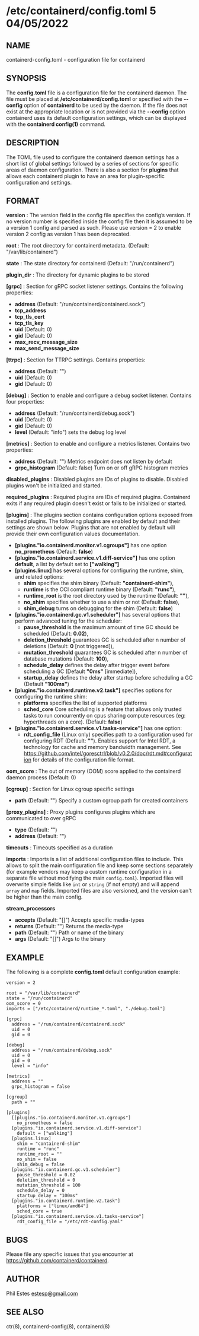 # /etc/containerd/config.toml 5 04/05/2022

## NAME

containerd-config.toml - configuration file for containerd

## SYNOPSIS

The **config.toml** file is a configuration file for the containerd daemon. The
file must be placed at **/etc/containerd/config.toml** or specified with the
**--config** option of **containerd** to be used by the daemon. If the file
does not exist at the appropriate location or is not provided via the
**--config** option containerd uses its default configuration settings, which
can be displayed with the **containerd config(1)** command.

## DESCRIPTION

The TOML file used to configure the containerd daemon settings has a short
list of global settings followed by a series of sections for specific areas
of daemon configuration. There is also a section for **plugins** that allows
each containerd plugin to have an area for plugin-specific configuration and
settings.

## FORMAT

**version**
: The version field in the config file specifies the config’s version. If no
version number is specified inside the config file then it is assumed to be a
version 1 config and parsed as such. Please use version = 2 to enable version 2
config as version 1 has been deprecated.

**root**
: The root directory for containerd metadata. (Default: "/var/lib/containerd")

**state**
: The state directory for containerd (Default: "/run/containerd")

**plugin_dir**
: The directory for dynamic plugins to be stored

**[grpc]**
: Section for gRPC socket listener settings. Contains the following properties:

- **address** (Default: "/run/containerd/containerd.sock")
- **tcp_address**
- **tcp_tls_cert**
- **tcp_tls_key**
- **uid** (Default: 0)
- **gid** (Default: 0)
- **max_recv_message_size**
- **max_send_message_size**

**[ttrpc]**
: Section for TTRPC settings. Contains properties:

- **address** (Default: "")
- **uid** (Default: 0)
- **gid** (Default: 0)

**[debug]**
: Section to enable and configure a debug socket listener. Contains four properties:

- **address** (Default: "/run/containerd/debug.sock")
- **uid** (Default: 0)
- **gid** (Default: 0)
- **level** (Default: "info") sets the debug log level

**[metrics]**
: Section to enable and configure a metrics listener. Contains two properties:

- **address** (Default: "") Metrics endpoint does not listen by default
- **grpc_histogram** (Default: false) Turn on or off gRPC histogram metrics

**disabled_plugins**
: Disabled plugins are IDs of plugins to disable. Disabled plugins won't be
initialized and started.

**required_plugins**
: Required plugins are IDs of required plugins. Containerd exits if any
required plugin doesn't exist or fails to be initialized or started.

**[plugins]**
: The plugins section contains configuration options exposed from installed plugins.
The following plugins are enabled by default and their settings are shown below.
Plugins that are not enabled by default will provide their own configuration values
documentation.

- **[plugins."io.containerd.monitor.v1.cgroups"]** has one option __no_prometheus__ (Default: **false**)
- **[plugins."io.containerd.service.v1.diff-service"]** has one option __default__, a list by default set to **["walking"]**
- **[plugins.linux]** has several options for configuring the runtime, shim, and related options:
  - **shim** specifies the shim binary (Default: **"containerd-shim"**),
  - **runtime** is the OCI compliant runtime binary (Default: **"runc"**),
  - **runtime_root** is the root directory used by the runtime (Default: **""**),
  - **no_shim** specifies whether to use a shim or not (Default: **false**),
  - **shim_debug** turns on debugging for the shim (Default: **false**)
- **[plugins."io.containerd.gc.v1.scheduler"]** has several options that perform advanced tuning for the scheduler:
  - **pause_threshold** is the maximum amount of time GC should be scheduled (Default: **0.02**),
  - **deletion_threshold** guarantees GC is scheduled after n number of deletions (Default: **0** [not triggered]),
  - **mutation_threshold** guarantees GC is scheduled after n number of database mutations (Default: **100**),
  - **schedule_delay** defines the delay after trigger event before scheduling a GC (Default **"0ms"** [immediate]),
  - **startup_delay** defines the delay after startup before scheduling a GC (Default **"100ms"**)
- **[plugins."io.containerd.runtime.v2.task"]** specifies options for configuring the runtime shim:
  - **platforms** specifies the list of supported platforms
  - **sched_core** Core scheduling is a feature that allows only trusted tasks
    to run concurrently on cpus sharing compute resources (eg: hyperthreads on
    a core). (Default: **false**)
- **[plugins."io.containerd.service.v1.tasks-service"]** has one option:
  - **rdt_config_file** (Linux only) specifies path to a configuration used for
    configuring RDT (Default: **""**). Enables support for Intel RDT, a
    technology for cache and memory bandwidth management.
    See https://github.com/intel/goresctrl/blob/v0.2.0/doc/rdt.md#configuration
    for details of the configuration file format.

**oom_score**
: The out of memory (OOM) score applied to the containerd daemon process (Default: 0)

**[cgroup]**
: Section for Linux cgroup specific settings

- **path** (Default: "") Specify a custom cgroup path for created containers

**[proxy_plugins]**
: Proxy plugins configures plugins which are communicated to over gRPC

- **type** (Default: "")
- **address** (Default: "")

**timeouts**
: Timeouts specified as a duration

<!-- [timeouts]
  "io.containerd.timeout.shim.cleanup" = "5s"
  "io.containerd.timeout.shim.load" = "5s"
  "io.containerd.timeout.shim.shutdown" = "3s"
  "io.containerd.timeout.task.state" = "2s" -->

**imports**
: Imports is a list of additional configuration files to include.
This allows to split the main configuration file and keep some sections
separately (for example vendors may keep a custom runtime configuration in a
separate file without modifying the main `config.toml`).
Imported files will overwrite simple fields like `int` or
`string` (if not empty) and will append `array` and `map` fields.
Imported files are also versioned, and the version can't be higher than
the main config.

**stream_processors**

- **accepts** (Default: "[]") Accepts specific media-types
- **returns** (Default: "") Returns the media-type
- **path** (Default: "") Path or name of the binary
- **args** (Default: "[]") Args to the binary

## EXAMPLE

The following is a complete **config.toml** default configuration example:

```
version = 2

root = "/var/lib/containerd"
state = "/run/containerd"
oom_score = 0
imports = ["/etc/containerd/runtime_*.toml", "./debug.toml"]

[grpc]
  address = "/run/containerd/containerd.sock"
  uid = 0
  gid = 0

[debug]
  address = "/run/containerd/debug.sock"
  uid = 0
  gid = 0
  level = "info"

[metrics]
  address = ""
  grpc_histogram = false

[cgroup]
  path = ""

[plugins]
  [[plugins."io.containerd.monitor.v1.cgroups"]
    no_prometheus = false
  [plugins."io.containerd.service.v1.diff-service"]
    default = ["walking"]
  [plugins.linux]
    shim = "containerd-shim"
    runtime = "runc"
    runtime_root = ""
    no_shim = false
    shim_debug = false
  [plugins."io.containerd.gc.v1.scheduler"]
    pause_threshold = 0.02
    deletion_threshold = 0
    mutation_threshold = 100
    schedule_delay = 0
    startup_delay = "100ms"
  [plugins."io.containerd.runtime.v2.task"]
    platforms = ["linux/amd64"]
    sched_core = true
  [plugins."io.containerd.service.v1.tasks-service"]
    rdt_config_file = "/etc/rdt-config.yaml"
```

## BUGS

Please file any specific issues that you encounter at
https://github.com/containerd/containerd.

## AUTHOR

Phil Estes <estesp@gmail.com>

## SEE ALSO

ctr(8), containerd-config(8), containerd(8)
